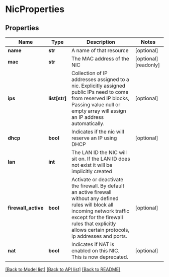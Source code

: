 # NicProperties

## Properties
Name | Type | Description | Notes
------------ | ------------- | ------------- | -------------
**name** | **str** | A name of that resource | [optional] 
**mac** | **str** | The MAC address of the NIC | [optional] [readonly] 
**ips** | **list[str]** | Collection of IP addresses assigned to a nic. Explicitly assigned public IPs need to come from reserved IP blocks, Passing value null or empty array will assign an IP address automatically. | [optional] 
**dhcp** | **bool** | Indicates if the nic will reserve an IP using DHCP | [optional] 
**lan** | **int** | The LAN ID the NIC will sit on. If the LAN ID does not exist it will be implicitly created | 
**firewall_active** | **bool** | Activate or deactivate the firewall. By default an active firewall without any defined rules will block all incoming network traffic except for the firewall rules that explicitly allows certain protocols, ip addresses and ports. | [optional] 
**nat** | **bool** | Indicates if NAT is enabled on this NIC. This is now deprecated. | [optional] 

[[Back to Model list]](../README.md#documentation-for-models) [[Back to API list]](../README.md#documentation-for-api-endpoints) [[Back to README]](../README.md)


